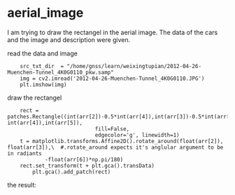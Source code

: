 # aerial_image
I am trying to draw the rectangel in the aerial image. The data of the cars and the image and description were given.

read the data and image

		src_txt_dir  = "/home/gnss/learn/weixingtupian/2012-04-26-Muenchen-Tunnel_4K0G0110_pkw.samp"
		img = cv2.imread('2012-04-26-Muenchen-Tunnel_4K0G0110.JPG')
		plt.imshow(img)
draw the rectangel

		rect = patches.Rectangle((int(arr[2])-0.5*int(arr[4]),int(arr[3])-0.5*int(arr[5])), int(arr[4]),int(arr[5]),
								fill=False,
								edgecolor='g', linewidth=1)
		t = matplotlib.transforms.Affine2D().rotate_around(float(arr[2]), float(arr[3]),\  #.rotate_around expects it's anglular argument to be in radiants
                -float(arr[6])*np.pi/180)
		rect.set_transform(t + plt.gca().transData)
    		plt.gca().add_patch(rect)

the result:
![]()
